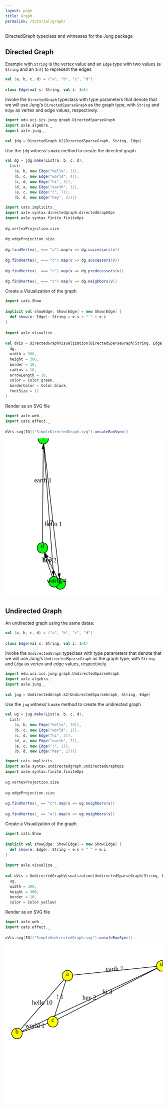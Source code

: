```yaml
---
layout: page
title: Graph
permalink: /tutorial/graph/
---
```


DirectedGraph typeclass and witnesses for the Jung package

## Directed Graph

Example with `String` is the vertex value and an `Edge` type with two values (a `String` and an `Int`) to represent the edges

```scala mdoc
val (a, b, c, d) = ("a", "b", "c", "d")

class Edge(val s: String, val i: Int)
```

Invoke the `DirectedGraph` typeclass with type parameters that denote
that we will use Jung's `DirectedSparseGraph` as the graph type, with
`String` and `Edge` as vertex and edge values, respectively.

```scala mdoc
import edu.uci.ics.jung.graph.DirectedSparseGraph
import axle.algebra._
import axle.jung._

val jdg = DirectedGraph.k2[DirectedSparseGraph, String, Edge]
```

Use the `jdg` witness's `make` method to create the directed graph

```scala mdoc
val dg = jdg.make(List(a, b, c, d),
  List(
    (a, b, new Edge("hello", 1)),
    (b, c, new Edge("world", 4)),
    (c, d, new Edge("hi", 3)),
    (d, a, new Edge("earth", 1)),
    (a, c, new Edge("!", 7)),
    (b, d, new Edge("hey", 2))))
```

```scala mdoc
import cats.implicits._
import axle.syntax.directedgraph.directedGraphOps
import axle.syntax.finite.finiteOps

dg.vertexProjection.size

dg.edgeProjection.size

dg.findVertex(_ === "a").map(v => dg.successors(v))

dg.findVertex(_ === "c").map(v => dg.successors(v))

dg.findVertex(_ === "c").map(v => dg.predecessors(v))

dg.findVertex(_ === "c").map(v => dg.neighbors(v))
```

Create a Visualization of the graph

```scala mdoc
import cats.Show

implicit val showEdge: Show[Edge] = new Show[Edge] {
  def show(e: Edge): String = e.s + " " + e.i
}

import axle.visualize._

val dVis = DirectedGraphVisualization[DirectedSparseGraph[String, Edge], String, Edge](
  dg,
  width = 300,
  height = 300,
  border = 10,
  radius = 10,
  arrowLength = 10,
  color = Color.green,
  borderColor = Color.black,
  fontSize = 12
)
```

Render as sn SVG file

```scala mdoc
import axle.web._
import cats.effect._

dVis.svg[IO]("SimpleDirectedGraph.svg").unsafeRunSync()
```

![directed graph](/tutorial/images/SimpleDirectedGraph.svg)

## Undirected Graph

An undirected graph using the same dataa:

```scala mdoc:reset
val (a, b, c, d) = ("a", "b", "c", "d")

class Edge(val s: String, val i: Int)
```

Invoke the `UndirectedGraph` typeclass with type parameters that denote
that we will use Jung's `UndirectedSparseGraph` as the graph type, with
`String` and `Edge` as vertex and edge values, respectively.

```scala mdoc
import edu.uci.ics.jung.graph.UndirectedSparseGraph
import axle.algebra._
import axle.jung._

val jug = UndirectedGraph.k2[UndirectedSparseGraph, String, Edge]
```

Use the `jug` witness's `make` method to create the undirected graph

```scala mdoc
val ug = jug.make(List(a, b, c, d),
  List(
    (a, b, new Edge("hello", 10)),
    (b, c, new Edge("world", 1)),
    (c, d, new Edge("hi", 3)),
    (d, a, new Edge("earth", 7)),
    (a, c, new Edge("!", 1)),
    (b, d, new Edge("hey", 2))))
```

```scala mdoc
import cats.implicits._
import axle.syntax.undirectedgraph.undirectedGraphOps
import axle.syntax.finite.finiteOps

ug.vertexProjection.size

ug.edgeProjection.size

ug.findVertex(_ == "c").map(v => ug.neighbors(v))

ug.findVertex(_ == "a").map(v => ug.neighbors(v))
```

Create a Visualization of the graph

```scala mdoc
import cats.Show

implicit val showEdge: Show[Edge] = new Show[Edge] {
  def show(e: Edge): String = e.s + " " + e.i
}

import axle.visualize._

val uVis = UndirectedGraphVisualization[UndirectedSparseGraph[String, Edge], String, Edge](
  ug,
  width = 300,
  height = 300,
  border = 10,
  color = Color.yellow)
```

Render as an SVG file

```scala mdoc
import axle.web._
import cats.effect._

uVis.svg[IO]("SimpleUndirectedGraph.svg").unsafeRunSync()
```

![undirected graph](/tutorial/images/SimpleUndirectedGraph.svg)
